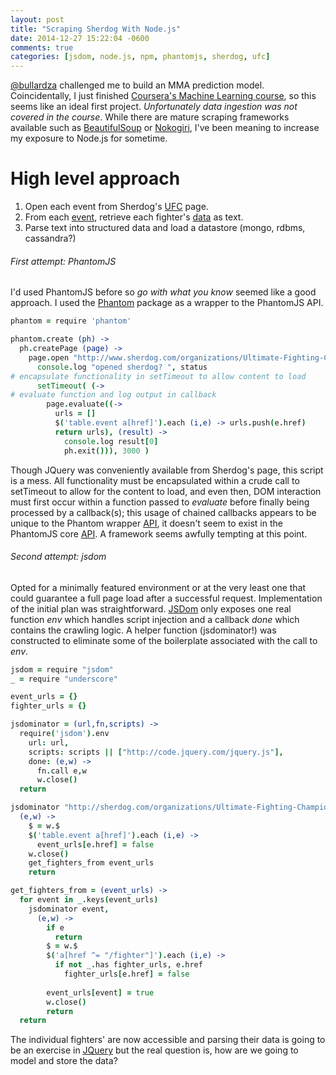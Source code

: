 ```yaml
---
layout: post
title: "Scraping Sherdog With Node.js"
date: 2014-12-27 15:22:04 -0600
comments: true
categories: [jsdom, node.js, npm, phantomjs, sherdog, ufc] 
---
```

[@bullardza](https://twitter.com/bullardza) challenged me to build an MMA prediction model. Coincidentally, I just finished [Coursera's Machine Learning course](https://www.coursera.org/course/ml), so this seems like an ideal first project. _Unfortunately data ingestion was not covered in the course_. While there are mature scraping frameworks available such as [BeautifulSoup](http://www.crummy.com/software/BeautifulSoup/) or [Nokogiri](http://www.nokogiri.org/), I've been meaning to increase my exposure to Node.js for sometime.

# High level approach
1. Open each event from Sherdog's [UFC](http://www.sherdog.com/organizations/Ultimate-Fighting-Championship-2) page.
2. From each [event](http://www.sherdog.com/events/UFC-184-Weidman-vs-Belfort-41893), retrieve each fighter's [data](http://www.sherdog.com/fighter/Chris-Weidman-42804) as text.
3. Parse text into structured data and load a datastore (mongo, rdbms, cassandra?)

###### First attempt: PhantomJS
I'd used PhantomJS before so _go with what you know_ seemed like a good approach. I used the [Phantom](https://www.npmjs.com/package/phantom) package as a wrapper to the PhantomJS API.

```coffeescript
phantom = require 'phantom'

phantom.create (ph) ->
  ph.createPage (page) ->
    page.open "http://www.sherdog.com/organizations/Ultimate-Fighting-Championship-2", (status) ->
      console.log "opened sherdog? ", status
# encapsulate functionality in setTimeout to allow content to load
      setTimeout( (-> 
# evaluate function and log output in callback
        page.evaluate((-> 
          urls = []
          $('table.event a[href]').each (i,e) -> urls.push(e.href)
          return urls), (result) ->
            console.log result[0]
            ph.exit())), 3000 )
```

Though JQuery was conveniently available from Sherdog's page, this script is a mess. All functionality must be encapsulated within a crude call to setTimeout to allow for the content to load, and even then, DOM interaction must first occur within a function passed to *evaluate* before finally being processed by a callback(s); this usage of chained callbacks appears to be unique to the Phantom wrapper [API](https://github.com/sgentle/phantomjs-node/wiki#evaluating-pages), it doesn't seem to exist in the PhantomJS core [API](http://phantomjs.org/api/webpage/method/evaluate.html). A framework seems awfully tempting at this point.

###### Second attempt: jsdom
Opted for a minimally featured environment or at the very least one that could guarantee a full page load after a successful request. Implementation of the initial plan was straightforward. [JSDom](https://github.com/tmpvar/jsdom) only exposes one real function *env* which handles script injection and a callback *done* which contains the crawling logic. A helper function (jsdominator!) was constructed to eliminate some of the boilerplate associated with the call to *env*.
```coffeescript
jsdom = require "jsdom"
_ = require "underscore"

event_urls = {}
fighter_urls = {}

jsdominator = (url,fn,scripts) ->
  require('jsdom').env
    url: url,
    scripts: scripts || ["http://code.jquery.com/jquery.js"],
    done: (e,w) ->
      fn.call e,w
      w.close()
  return

jsdominator "http://sherdog.com/organizations/Ultimate-Fighting-Championship-2",
  (e,w) ->
    $ = w.$
    $('table.event a[href]').each (i,e) ->
      event_urls[e.href] = false
    w.close()
    get_fighters_from event_urls
    return

get_fighters_from = (event_urls) ->
  for event in _.keys(event_urls)
    jsdominator event, 
      (e,w) ->
        if e
          return
        $ = w.$
        $('a[href ^= "/fighter"]').each (i,e) ->
          if not _.has fighter_urls, e.href
            fighter_urls[e.href] = false
                  
        event_urls[event] = true
        w.close()
        return
  return
```

The individual fighters' are now accessible and parsing their data is going to be an exercise in [JQuery](http://jquery.com) but the real question is, how are we going to model and store the data?

